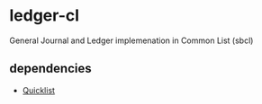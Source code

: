 # ledger-cl

General Journal and Ledger implemenation in Common List (sbcl)

## dependencies

- [Quicklist](https://www.quicklisp.org/beta/)

